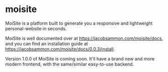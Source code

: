 # moisite
MoiSite is a platform built to generate you a responsive and lightweight personal-website in seconds.

MoiSite is well documented over at https://jacobsammon.com/moisite/docs, and you can find an installation guide at https://jacobsammon.com/moisite/docs/0.0.3/install.

Version 1.0.0 of MoiSite is coming soon. It'll have a brand new and more modern frontend, with the same/similar easy-to-use backend.
